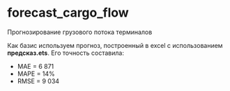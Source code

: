 # forecast_cargo_flow
 Прогнозирование грузового потока терминалов

Как базис используем прогноз, построенный в excel с использованием **предсказ.ets**. Его точность составила:
- MAE = 6 871
- MAPE = 14% 
- RMSE = 9 034   
